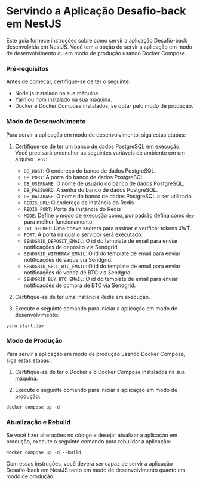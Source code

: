 # Servindo a Aplicação Desafio-back em NestJS

Este guia fornece instruções sobre como servir a aplicação Desafio-back desenvolvida em NestJS. Você tem a opção de servir a aplicação em modo de desenvolvimento ou em modo de produção usando Docker Compose.

### Pré-requisitos

Antes de começar, certifique-se de ter o seguinte:

- Node.js instalado na sua máquina.
- Yarn ou npm instalado na sua máquina.
- Docker e Docker Compose instalados, se optar pelo modo de produção.

### Modo de Desenvolvimento

Para servir a aplicação em modo de desenvolvimento, siga estas etapas:

1. Certifique-se de ter um banco de dados PostgreSQL em execução. Você precisará preencher as seguintes variáveis de ambiente em um arquivo `.env`:

   - `DB_HOST`: O endereço do banco de dados PostgreSQL.
   - `DB_PORT`: A porta do banco de dados PostgreSQL.
   - `DB_USERNAME`: O nome de usuário do banco de dados PostgreSQL.
   - `DB_PASSWORD`: A senha do banco de dados PostgreSQL.
   - `DB_DATABASE`: O nome do banco de dados PostgreSQL a ser utilizado.
   - `REDIS_URL`: O endereço da instância do Redis
   - `REDIS_PORT`: Porta da instância do Redis
   - `MODE`: Define o modo de execução como, por padrão defina como `dev` para melhor funcionamento.
   - `JWT_SECRET`: Uma chave secreta para assinar e verificar tokens JWT.
   - `PORT`: A porta na qual o servidor será executado.
   - `SENDGRID_DEPOSIT_EMAIL`: O id do template de email para enviar notificações de depósito via Sendgrid.
   - `SENDGRID_WITHDRAW_EMAIL`: O id do template de email para enviar notificações de saque via Sendgrid.
   - `SENDGRID_SELL_BTC_EMAIL`: O id do template de email para enviar notificações de venda de BTC via Sendgrid.
   - `SENDGRID_BUY_BTC_EMAIL`: O id do template de email para enviar notificações de compra de BTC via Sendgrid.

2. Certifique-se de ter uma instância Redis em execução.

3. Execute o seguinte comando para iniciar a aplicação em modo de desenvolvimento:

```
yarn start:dev
```

### Modo de Produção

Para servir a aplicação em modo de produção usando Docker Compose, siga estas etapas:

1. Certifique-se de ter o Docker e o Docker Compose instalados na sua máquina.

2. Execute o seguinte comando para iniciar a aplicação em modo de produção:

```
docker compose up -d
```

### Atualização e Rebuild

Se você fizer alterações no código e desejar atualizar a aplicação em produção, execute o seguinte comando para rebuildar a aplicação:

```
docker compose up -d --build
```

Com essas instruções, você deverá ser capaz de servir a aplicação Desafio-back em NestJS tanto em modo de desenvolvimento quanto em modo de produção.
